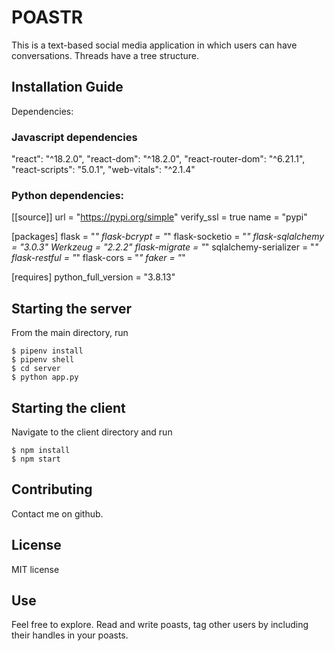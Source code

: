 # POASTR

This is a text-based social media application in which users can have conversations. Threads have a tree structure.

## Installation Guide

Dependencies:

### Javascript dependencies

"react": "^18.2.0",
"react-dom": "^18.2.0",
"react-router-dom": "^6.21.1",
"react-scripts": "5.0.1",
"web-vitals": "^2.1.4"

### Python dependencies:

[[source]]
url = "https://pypi.org/simple"
verify_ssl = true
name = "pypi"

[packages]
flask = "*"
flask-bcrypt = "*"
flask-socketio = "*"
flask-sqlalchemy = "3.0.3"
Werkzeug = "2.2.2"
flask-migrate = "*"
sqlalchemy-serializer = "*"
flask-restful = "*"
flask-cors = "*"
faker = "*"

[requires]
python_full_version = "3.8.13"

## Starting the server

From the main directory, run

```shell
$ pipenv install
$ pipenv shell
$ cd server
$ python app.py
```

## Starting the client

Navigate to the client directory and run

```shell
$ npm install
$ npm start
```

## Contributing

Contact me on github.

## License

MIT license

## Use

Feel free to explore. Read and write poasts, tag other users by including their handles in your poasts.